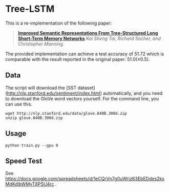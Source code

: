 # Tree-LSTM
This is a re-implementation of the following paper:

> [**Improved Semantic Representations From Tree-Structured Long Short-Term Memory Networks**](http://arxiv.org/abs/1503.00075) 
> *Kai Sheng Tai, Richard Socher, and Christopher Manning*. 

The provided implementation can achieve a test accuracy of 51.72 which is comparable with the result reported in the original paper: 51.0(±0.5).

## Data
The script will download the [SST dataset] (http://nlp.stanford.edu/sentiment/index.html) automatically, and you need to download the GloVe word vectors yourself. For the command line, you can use this.
```
wget http://nlp.stanford.edu/data/glove.840B.300d.zip
unzip glove.840B.300d.zip
```

## Usage
```
python train.py --gpu 0
```

## Speed Test

See https://docs.google.com/spreadsheets/d/1eCQrVn7g0uWriz63EbEDdes2ksMdKdlbWMyT8PSU4rc .
